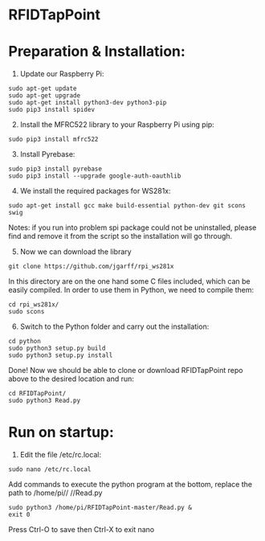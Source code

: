 # RFIDTapPoint

# Preparation & Installation:

1. Update our Raspberry Pi:
```
sudo apt-get update
sudo apt-get upgrade
sudo apt-get install python3-dev python3-pip
sudo pip3 install spidev
```
2. Install the MFRC522 library to your Raspberry Pi using pip:
```
sudo pip3 install mfrc522
```
3. Install Pyrebase:
```
sudo pip3 install pyrebase
sudo pip3 install --upgrade google-auth-oauthlib
```
4. We install the required packages for WS281x:
```
sudo apt-get install gcc make build-essential python-dev git scons swig
```
Notes: if you run into problem spi package could not be uninstalled, please find and remove it from the script so the installation will go through.

5. Now we can download the library
```
git clone https://github.com/jgarff/rpi_ws281x
```
In this directory are on the one hand some C files included, which can be easily compiled. In order to use them in Python, we need to compile them:
```
cd rpi_ws281x/
sudo scons
```
6. Switch to the Python folder and carry out the installation:
```
cd python
sudo python3 setup.py build
sudo python3 setup.py install
```


Done! Now we should be able to clone or download RFIDTapPoint repo above to the desired location and run:
```
cd RFIDTapPoint/
sudo python3 Read.py
```

# Run on startup:
1. Edit the file /etc/rc.local:
```
sudo nano /etc/rc.local
```
Add commands to execute the python program at the bottom, replace the path to /home/pi// <your-path> //Read.py
```
sudo python3 /home/pi/RFIDTapPoint-master/Read.py &
exit 0
```
Press Ctrl-O to save then Ctrl-X to exit nano
